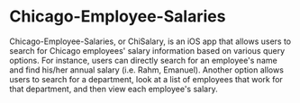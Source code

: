 # Chicago-Employee-Salaries

Chicago-Employee-Salaries, or ChiSalary, is an iOS app that allows users to search for Chicago employees' salary information based on various query options. For instance, users can directly search for an employee's name and find his/her annual salary (i.e. Rahm, Emanuel). Another option allows users to search for a department, look at a list of employees that work for that department, and then view each employee's salary. 




